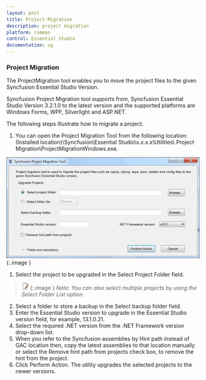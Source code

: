 ```yaml
---
layout: post
title: Project-Migration
description: project migration
platform: common
control: Essential Studio
documentation: ug
---
```


### Project Migration

The ProjectMigration tool enables you to move the project files to the given Syncfusion Essential Studio Version.

Syncfusion Project Migration tool supports from, Syncfusion Essential Studio Version 3.2.1.0 to the latest version and the supported platforms are Windows Forms, WPF, Silverlight and ASP.NET.

The following steps illustrate how to migrate a project.

1. You can open the Project Migration Tool from the following location: (Installed location)\Syncfusion\Essential Studio\x.x.x.x\Utilities\ Project Migration\ProjectMigrationWindows.exe.



![](Project-Migration_images/Project-Migration_img1.png)
{:.image }


1. Select the project to be upgraded in the Select Project Folder field.



> ![](Project-Migration_images/Project-Migration_img2.jpeg)
{:.image }
_Note: You can also select multiple projects_ by _using the Select Folder List option._



2. Select a folder to store a backup in the Select backup folder field. 
3. Enter the Essential Studio version to upgrade in the Essential Studio version field, for example, 13.1.0.21.
4. Select the required .NET version from the .NET Framework version drop-down list.
5. When you refer to the Syncfusion assemblies by Hint path instead of GAC location then, copy the latest assemblies to that location manually or select the Remove hint path from projects check box, to remove the hint from the project. 
6. Click Perform Action. The utility upgrades the selected projects to the newer versions.
